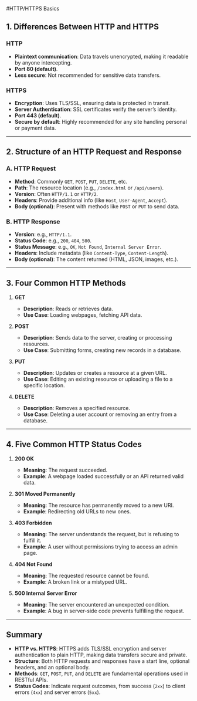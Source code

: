 #HTTP/HTTPS Basics

## 1. Differences Between HTTP and HTTPS

### HTTP
- **Plaintext communication**: Data travels unencrypted, making it readable by anyone intercepting.
- **Port 80 (default)**.
- **Less secure**: Not recommended for sensitive data transfers.

### HTTPS
- **Encryption**: Uses TLS/SSL, ensuring data is protected in transit.
- **Server Authentication**: SSL certificates verify the server’s identity.
- **Port 443 (default)**.
- **Secure by default**: Highly recommended for any site handling personal or payment data.

---

## 2. Structure of an HTTP Request and Response

### A. HTTP Request

- **Method**: Commonly `GET`, `POST`, `PUT`, `DELETE`, etc.
- **Path**: The resource location (e.g., `/index.html` or `/api/users`).
- **Version**: Often `HTTP/1.1` or `HTTP/2`.
- **Headers**: Provide additional info (like `Host`, `User-Agent`, `Accept`).
- **Body (optional)**: Present with methods like `POST` or `PUT` to send data.

### B. HTTP Response

- **Version**: e.g., `HTTP/1.1`.
- **Status Code**: e.g., `200`, `404`, `500`.
- **Status Message**: e.g., `OK`, `Not Found`, `Internal Server Error`.
- **Headers**: Include metadata (like `Content-Type`, `Content-Length`).
- **Body (optional)**: The content returned (HTML, JSON, images, etc.).

---

## 3. Four Common HTTP Methods

1. **GET**
   - **Description**: Reads or retrieves data.
   - **Use Case**: Loading webpages, fetching API data.

2. **POST**
   - **Description**: Sends data to the server, creating or processing resources.
   - **Use Case**: Submitting forms, creating new records in a database.

3. **PUT**
   - **Description**: Updates or creates a resource at a given URL.
   - **Use Case**: Editing an existing resource or uploading a file to a specific location.

4. **DELETE**
   - **Description**: Removes a specified resource.
   - **Use Case**: Deleting a user account or removing an entry from a database.

---

## 4. Five Common HTTP Status Codes

1. **200 OK**
   - **Meaning**: The request succeeded.
   - **Example**: A webpage loaded successfully or an API returned valid data.

2. **301 Moved Permanently**
   - **Meaning**: The resource has permanently moved to a new URI.
   - **Example**: Redirecting old URLs to new ones.

3. **403 Forbidden**
   - **Meaning**: The server understands the request, but is refusing to fulfill it.
   - **Example**: A user without permissions trying to access an admin page.

4. **404 Not Found**
   - **Meaning**: The requested resource cannot be found.
   - **Example**: A broken link or a mistyped URL.

5. **500 Internal Server Error**
   - **Meaning**: The server encountered an unexpected condition.
   - **Example**: A bug in server-side code prevents fulfilling the request.

---

## Summary

- **HTTP vs. HTTPS**: HTTPS adds TLS/SSL encryption and server authentication to plain HTTP, making data transfers secure and private.
- **Structure**: Both HTTP requests and responses have a start line, optional headers, and an optional body.
- **Methods**: `GET`, `POST`, `PUT`, and `DELETE` are fundamental operations used in RESTful APIs.
- **Status Codes**: Indicate request outcomes, from success (`2xx`) to client errors (`4xx`) and server errors (`5xx`).
